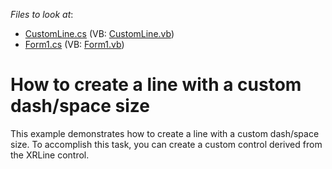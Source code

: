 <!-- default file list -->
*Files to look at*:

* [CustomLine.cs](./CS/CustomXRLine/CustomLine.cs) (VB: [CustomLine.vb](./VB/CustomXRLine/CustomLine.vb))
* [Form1.cs](./CS/CustomXRLine/Form1.cs) (VB: [Form1.vb](./VB/CustomXRLine/Form1.vb))
<!-- default file list end -->
# How to create a line with a custom dash/space size


<p>This example demonstrates how to create a line with a custom dash/space size. To accomplish this task, you can create a custom control derived from the XRLine control.</p>

<br/>


